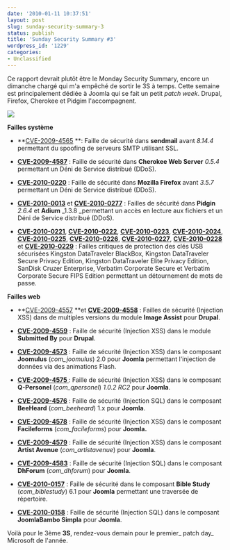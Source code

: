 ```yaml
---
date: '2010-01-11 10:37:51'
layout: post
slug: sunday-security-summary-3
status: publish
title: 'Sunday Security Summary #3'
wordpress_id: '1229'
categories:
- Unclassified
---
```


Ce rapport devrait plutôt être le Monday Security Summary, encore un dimanche chargé qui m'a empêché de sortir le 3S à temps. Cette semaine est principalement dédiée à Joomla qui se fait un petit _patch week_. Drupal, Firefox, Cherokee et Pidgim l'accompagnent.








[![](http://blog.kdecherf.com/wp-content/uploads/2009/12/3S.png)](http://blog.kdecherf.com/wp-content/uploads/2009/12/3S.png)








**Failles système**





	
  * **[CVE-2009-4565](http://web.nvd.nist.gov/view/vuln/detail?vulnId=CVE-2009-4565) **: Faille de sécurité dans **sendmail** avant _8.14.4_ permettant du spoofing de serveurs SMTP utilisant SSL.

	
  * **[CVE-2009-4587](http://web.nvd.nist.gov/view/vuln/detail?vulnId=CVE-2009-4587)** : Faille de sécurité dans **Cherokee Web Server** _0.5.4_ permettant un Déni de Service distribué (DDoS).

	
  * **[CVE-2010-0220](http://web.nvd.nist.gov/view/vuln/detail?vulnId=CVE-2010-0220)** : Faille de sécurité dans **Mozilla Firefox** avant _3.5.7_ permettant un Déni de Service distribué (DDoS).

	
  * **[CVE-2010-0013](http://web.nvd.nist.gov/view/vuln/detail?vulnId=CVE-2010-0013)** et **[CVE-2010-0277](http://web.nvd.nist.gov/view/vuln/detail?vulnId=CVE-2010-0277)** : Failles de sécurité dans **Pidgin** _2.6.4_ et **Adium** _1.3.8 _permettant un accès en lecture aux fichiers et un Déni de Service distribué (DDoS).

	
  * **[CVE-2010-0221](http://web.nvd.nist.gov/view/vuln/detail?vulnId=CVE-2010-0221)**, **[CVE-2010-0222](http://web.nvd.nist.gov/view/vuln/detail?vulnId=CVE-2010-0222)**, **[CVE-2010-0223](http://web.nvd.nist.gov/view/vuln/detail?vulnId=CVE-2010-0223)**, **[CVE-2010-2024](http://web.nvd.nist.gov/view/vuln/detail?vulnId=CVE-2010-0224)**, **[CVE-2010-0225](http://web.nvd.nist.gov/view/vuln/detail?vulnId=CVE-2010-0225)**, [**CVE-2010-0226**](http://web.nvd.nist.gov/view/vuln/detail?vulnId=CVE-2010-0226), **[CVE-2010-0227](http://web.nvd.nist.gov/view/vuln/detail?vulnId=CVE-2010-0227)**, **[CVE-2010-0228](http://web.nvd.nist.gov/view/vuln/detail?vulnId=CVE-2010-0228)** et **[CVE-2010-0229](http://web.nvd.nist.gov/view/vuln/detail?vulnId=CVE-2010-0229)** : Failles critiques de protection des clés USB sécurisées Kingston DataTraveler BlackBox, Kingston DataTraveler Secure Privacy Edition, Kingston DataTraveler Elite Privacy Edition, SanDisk Cruzer Enterprise, Verbatim Corporate Secure et Verbatim Corporate Secure FIPS Edition permettant un détournement de mots de passe.








**Failles web**





	
  * **[CVE-2009-4557](http://web.nvd.nist.gov/view/vuln/detail?vulnId=CVE-2009-4557) **et **[CVE-2009-4558](http://web.nvd.nist.gov/view/vuln/detail?vulnId=CVE-2009-4558)** : Failles de sécurité (Injection XSS) dans de multiples versions du module **Image Assist** pour **Drupal**.

	
  * **[CVE-2009-4559](http://web.nvd.nist.gov/view/vuln/detail?vulnId=CVE-2009-4559)** : Faille de sécurité (Injection XSS) dans le module **Submitted By** pour **Drupal**.

	
  * **[CVE-2009-4573](http://web.nvd.nist.gov/view/vuln/detail?vulnId=CVE-2009-4573)** : Faille de sécurité (Injection XSS) dans le composant **Joomulus** (_com_joomulus_) 2.0 pour **Joomla** permettant l'injection de données via des animations Flash.

	
  * **[CVE-2009-4575](http://web.nvd.nist.gov/view/vuln/detail?vulnId=CVE-2009-4575)**[ ](http://web.nvd.nist.gov/view/vuln/detail?vulnId=CVE-2009-4575): Faille de sécurité (Injection XSS) dans le composant **Q-Personel** (_com_qpersonel_) _1.0.2 RC2_ pour **Joomla**.

	
  * **[CVE-2009-4576](http://web.nvd.nist.gov/view/vuln/detail?vulnId=CVE-2009-4576)** : Faille de sécurité (Injection SQL) dans le composant **BeeHeard** (_com_beeheard_) 1.x pour **Joomla**.

	
  * **[CVE-2009-4578](http://web.nvd.nist.gov/view/vuln/detail?vulnId=CVE-2009-4578)** : Faille de sécurité (Injection XSS) dans le composant **Facileforms** (_com_facileforms_) pour **Joomla.**

	
  * **[CVE-2009-4579](http://web.nvd.nist.gov/view/vuln/detail?vulnId=CVE-2009-4579)** : Faille de sécurité (Injection XSS) dans le composant **Artist Avenue** (_com_artistavenue_) pour **Joomla**.

	
  * **[CVE-2009-4583](http://web.nvd.nist.gov/view/vuln/detail?vulnId=CVE-2009-4583)** : Faille de sécurité (Injection SQL) dans le composant **DhForum** (_com_dhforum_) pour **Joomla**.

	
  * **[CVE-2010-0157](http://web.nvd.nist.gov/view/vuln/detail?vulnId=CVE-2010-0157)** : Faille de sécurité dans le composant **Bible Study** (_com_biblestudy_) 6.1 pour **Joomla** permettant une traversée de répertoire.

	
  * **[CVE-2010-0158](http://web.nvd.nist.gov/view/vuln/detail?vulnId=CVE-2010-0158)** : Faille de sécurité (Injection SQL) dans le composant **JoomlaBambo Simpla** pour **Joomla**.








Voilà pour le 3ème **3S**, rendez-vous demain pour le premier_ patch day_ Microsoft de l'année.




